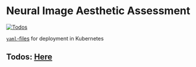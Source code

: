 # Neural Image Aesthetic Assessment

[![Todos](https://badgen.net/https/api.tickgit.com/badgen/github.com/janpf/NIAA)](https://www.tickgit.com/browse?repo=github.com/janpf/NIAA)

[`yaml`-files](k8s) for deployment in Kubernetes

## Todos: [Here](https://www.tickgit.com/browse?repo=github.com/janpf/NIAA)
